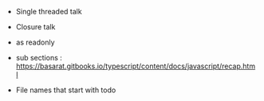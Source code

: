 - Single threaded talk 
- Closure talk 
- as readonly 
- sub sections : https://basarat.gitbooks.io/typescript/content/docs/javascript/recap.html

- File names that start with todo  